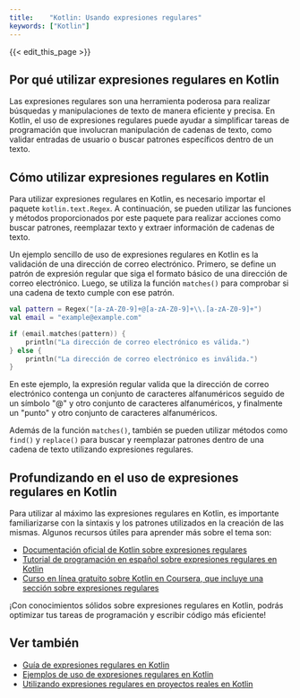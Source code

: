 ```yaml
---
title:    "Kotlin: Usando expresiones regulares"
keywords: ["Kotlin"]
---
```


{{< edit_this_page >}}

## Por qué utilizar expresiones regulares en Kotlin

Las expresiones regulares son una herramienta poderosa para realizar búsquedas y manipulaciones de texto de manera eficiente y precisa. En Kotlin, el uso de expresiones regulares puede ayudar a simplificar tareas de programación que involucran manipulación de cadenas de texto, como validar entradas de usuario o buscar patrones específicos dentro de un texto.

## Cómo utilizar expresiones regulares en Kotlin

Para utilizar expresiones regulares en Kotlin, es necesario importar el paquete `kotlin.text.Regex`. A continuación, se pueden utilizar las funciones y métodos proporcionados por este paquete para realizar acciones como buscar patrones, reemplazar texto y extraer información de cadenas de texto.

Un ejemplo sencillo de uso de expresiones regulares en Kotlin es la validación de una dirección de correo electrónico. Primero, se define un patrón de expresión regular que siga el formato básico de una dirección de correo electrónico. Luego, se utiliza la función `matches()` para comprobar si una cadena de texto cumple con ese patrón.

```Kotlin
val pattern = Regex("[a-zA-Z0-9]+@[a-zA-Z0-9]+\\.[a-zA-Z0-9]+")
val email = "example@example.com"

if (email.matches(pattern)) {
    println("La dirección de correo electrónico es válida.")
} else {
    println("La dirección de correo electrónico es inválida.")
}
```

En este ejemplo, la expresión regular valida que la dirección de correo electrónico contenga un conjunto de caracteres alfanuméricos seguido de un símbolo "@" y otro conjunto de caracteres alfanuméricos, y finalmente un "punto" y otro conjunto de caracteres alfanuméricos.

Además de la función `matches()`, también se pueden utilizar métodos como `find()` y `replace()` para buscar y reemplazar patrones dentro de una cadena de texto utilizando expresiones regulares.

## Profundizando en el uso de expresiones regulares en Kotlin

Para utilizar al máximo las expresiones regulares en Kotlin, es importante familiarizarse con la sintaxis y los patrones utilizados en la creación de las mismas. Algunos recursos útiles para aprender más sobre el tema son:

- [Documentación oficial de Kotlin sobre expresiones regulares](https://kotlinlang.org/docs/tutorials/regular-expressions.html)
- [Tutorial de programación en español sobre expresiones regulares en Kotlin](https://programacion.net/articulo/expresiones_regulares_en_kotlin_1973)
- [Curso en línea gratuito sobre Kotlin en Coursera, que incluye una sección sobre expresiones regulares](https://www.coursera.org/learn/kotlin-for-java-developers)

¡Con conocimientos sólidos sobre expresiones regulares en Kotlin, podrás optimizar tus tareas de programación y escribir código más eficiente!

## Ver también

- [Guía de expresiones regulares en Kotlin](https://kotlinlang.org/docs/tutorials/regular-expressions.html)
- [Ejemplos de uso de expresiones regulares en Kotlin](https://www.javatpoint.com/kotlin-regular-expression)
- [Utilizando expresiones regulares en proyectos reales en Kotlin](https://www.programiz.com/kotlin-programming/regular-expression)
